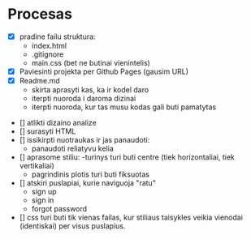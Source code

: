 # Procesas

- [x] pradine failu struktura:
    - index.html
    - .gitignore
    - main.css (bet ne butinai vienintelis)
- [x] Paviesinti projekta per Github Pages (gausim URL)
- [x] Readme.md
    - skirta aprasyti kas, ka ir kodel daro
    - iterpti nuoroda i daroma dizinai
    - iterpti nuoroda, kur tas musu kodas gali buti pamatytas
- [] atlikti dizaino analize
- [] surasyti HTML
- [] issikirpti nuotraukas ir jas panaudoti:
    - panaudoti reliatyvu kelia
- [] aprasome stiliu:
    -turinys turi buti centre (tiek horizontaliai, tiek vertikaliai)
    - pagrindinis plotis turi buti fiksuotas
 - [] atskiri puslapiai, kurie naviguoja "ratu"
    - sign up
    - sign in
    - forgot password
- [] css turi buti tik vienas failas, kur stiliaus taisykles veikia vienodai (identiskai) per visus puslapius.   
